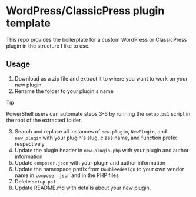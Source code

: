 # WordPress/ClassicPress plugin template

This repo provides the boilerplate for a custom WordPress or ClassicPress plugin in the structure I like to use.

## Usage

1. Download as a zip file and extract it to where you want to work on your new plugin
2. Rename the folder to your plugin's name

> [!TIP]
> PowerShell users can automate steps 3-6 by running the `setup.ps1` script in the root of the extracted folder.

3. Search and replace all instances of `new-plugin`, `NewPlugin`, and `new_plugin` with your plugin's slug, class name, and function prefix respectively
4. Update the plugin header in `new-plugin.php` with your plugin and author information
5. Update `composer.json` with your plugin and author information
6. Update the namespace prefix from `Doubleedesign` to your own vendor name in `composer.json` and in the PHP files
7. Delete `setup.ps1`
8. Update README.md with details about your new plugin.
